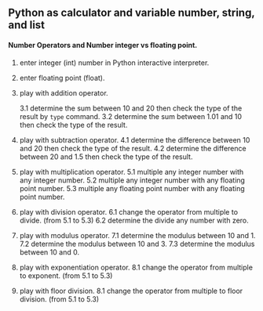 ## Python as calculator and variable number, string, and list

#### Number Operators and Number integer vs floating point.

1. enter integer (int) number in Python interactive interpreter.
2. enter floating point (float).
3. play with addition operator.

    3.1 determine the sum between 10 and 20 then check the type of the result by `type` command.
    3.2 determine the sum between 1.01 and 10 then check the type of the result.

4. play with subtraction operator.
    4.1 determine the difference between 10 and 20 then check the type of the result.
    4.2 determine the difference between 20 and 1.5 then check the type of the result.

5. play with multiplication operator.
    5.1 multiple any integer number with any integer number.
    5.2 multiple any integer number with any floating point number.
    5.3 multiple any floating point number with any floating point number.

6. play with division operator.
    6.1 change the operator from multiple to divide. (from 5.1 to 5.3)
    6.2 determine the divide any number with zero.

7. play with modulus operator.
    7.1 determine the modulus between 10 and 1.
    7.2 determine the modulus between 10 and 3.
    7.3 determine the modulus between 10 and 0.

8. play with exponentiation operator.
    8.1 change the operator from multiple to exponent. (from 5.1 to 5.3)

9. play with floor division.
    8.1 change the operator from multiple to floor division. (from 5.1 to 5.3)